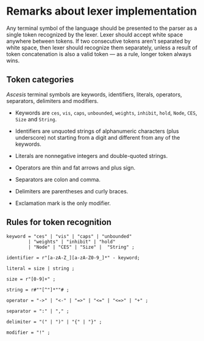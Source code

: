 Remarks about lexer implementation
==================================

Any terminal symbol of the language should be presented to the parser
as a single token recognized by the lexer.  Lexer should accept white
space anywhere between tokens.  If two consecutive tokens aren't
separated by white space, then lexer should recognize them separately,
unless a result of token concatenation is also a valid token &mdash;
as a rule, longer token always wins.

## Token categories

_Ascesis_ terminal symbols are keywords, identifiers, literals,
operators, separators, delimiters and modifiers.

  - Keywords are `ces`, `vis`, `caps`, `unbounded`, `weights`,
    `inhibit`, `hold`, `Node`, `CES`, `Size` and `String`.

  - Identifiers are unquoted strings of alphanumeric characters (plus
    underscore) not starting from a digit and different from any of
    the keywords.

  - Literals are nonnegative integers and double-quoted strings.

  - Operators are thin and fat arrows and plus sign.

  - Separators are colon and comma.

  - Delimiters are parentheses and curly braces.

  - Exclamation mark is the only modifier.

## Rules for token recognition

```bnf
keyword = "ces" | "vis" | "caps" | "unbounded"
        | "weights" | "inhibit" | "hold"
        | "Node" | "CES" | "Size" |  "String" ;

identifier = r"[a-zA-Z_][a-zA-Z0-9_]*" - keyword;

literal = size | string ;

size = r"[0-9]+" ;

string = r#""[^"]*""# ;

operator = "->" | "<-" | "=>" | "<=" | "<=>" | "+" ;

separator = ":" | "," ;

delimiter = "(" | ")" | "{" | "}" ;

modifier = "!" ;
```

